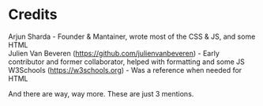 # Credits

Arjun Sharda - Founder & Mantainer, wrote most of the CSS & JS, and some HTML
<br>
Julien Van Beveren (https://github.com/julienvanbeveren) - Early contributor and former collaborator, helped with formatting and some JS
</br>
W3Schools (https://w3schools.org) - Was a reference when needed for HTML

And there are way, way more. These are just 3 mentions.
